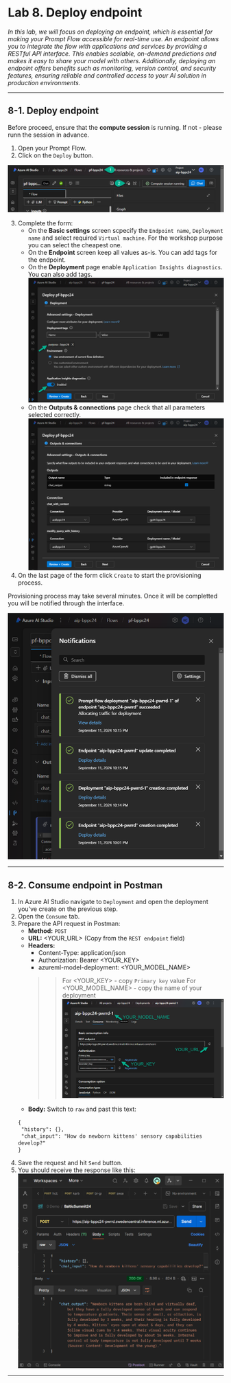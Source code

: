 # Lab 8. Deploy endpoint

_In this lab, we will focus on deploying an endpoint, which is essential for making your Prompt Flow accessible for real-time use. An endpoint allows you to integrate the flow with applications and services by providing a RESTful API interface. This enables scalable, on-demand predictions and makes it easy to share your model with others. Additionally, deploying an endpoint offers benefits such as monitoring, version control, and security features, ensuring reliable and controlled access to your AI solution in production environments._

***

## 8-1. Deploy endpoint

Before proceed, ensure that the **compute session** is running. If not - please runn the session in advance.

1. Open your Prompt Flow.
2. Click on the `Deploy` button.

![1-40](./assets/1-40.png)

3. Complete the form:
   - On the **Basic settings** screen scpecify the `Endpoint name`, `Deployment name` and select required `Virtual machine`. For the workshop purpose you can select the cheapest one.
   - On the **Endpoint** screen keep all values as-is. You can add tags for the endpoint.
   - On the **Deployment** page enable `Application Insights diagnostics`. You can also add tags.
   ![1-41](./assets/1-41.png)
   - On the **Outputs & connections** page check that all parameters selected correctly.
   ![1-42](./assets/1-42.png)
4. On the last page of the form click `Create` to start the provisioning process.

Provisioning process may take several minutes. Once it will be completted you will be notified through the interface.

![1-43](./assets/1-43.png)

***

## 8-2. Consume endpoint in Postman

1. In Azure AI Studio navigate to `Deployment` and open the deployment you've create on the previous step.
2. Open the `Consume` tab.
3. Prepare the API request in Postman:
   - **Method:** `POST`
   - **URL:** <YOUR_URL> (Copy from the `REST endpoint` field)
   - **Headers:**
      - Content-Type: application/json
      - Authorization: Bearer <YOUR_KEY>
      - azureml-model-deployment: <YOUR_MODEL_NAME>
      >> For <YOUR_KEY> - copy `Primary key` value
      >> For <YOUR_MODEL_NAME> - copy the name of your deployment
      ![1-44](./assets/1-44.png)
   - **Body:** Switch to `raw` and past this text:
   ```
   {
    "history": {},
    "chat_input": "How do newborn kittens' sensory capabilities develop?"
   }
   ```
4. Save the request and hit `Send` button.
5. You should receive the response like this:
![1-45](./assets/1-45.png)

***